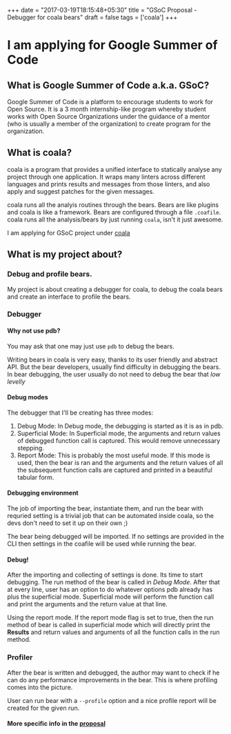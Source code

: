 +++
date = "2017-03-19T18:15:48+05:30"
title = "GSoC Proposal - Debugger for coala bears"
draft = false
tags = ['coala']
+++

# I am applying for Google Summer of Code

## What is Google Summer of Code a.k.a. GSoC?

Google Summer of Code is a platform to encourage students to work for Open
Source. It is a 3 month internship-like program whereby student works with Open
Source Organizations under the guidance of a mentor
(who is usually a member of the organization) to create program for the
organization.

## What is coala?

coala is a program that provides a unified interface to statically analyse
any project through one application. It wraps many linters across different
languages and prints results and messages from those linters, and also apply
and suggest patches for the given messages.

coala runs all the analyis routines through the bears. Bears are like plugins
and coala is like a framework. Bears are configured through a file `.coafile`.
coala runs all the analysis/bears by just running `coala`, isn't it just
awesome.

I am applying for GSoC project under [coala](https://coala.io)

## What is my project about?

### Debug and profile bears.

My project is about creating a debugger for coala, to debug the coala bears and
create an interface to profile the bears.

### Debugger

#### Why not use pdb?

You may ask that one may just use `pdb` to debug the bears.

Writing bears in coala is very easy, thanks to its user friendly and abstract
API. But the bear developers, usually find difficulty in debugging the bears.
In bear debugging, the user usually do not need to debug the bear that
*low levelly*

#### Debug modes

The debugger that I'll be creating has three modes:
1. Debug Mode:
    In Debug mode, the debugging is started as it is as in pdb.
2. Superficial Mode:
    In Superficial mode, the arguments and return values of debugged function
    call is captured. This would remove unnecessary stepping.
3. Report Mode:
    This is probably the most useful mode. If this mode is used, then the bear
    is ran and the arguments and the return values of all the subsequent function
    calls are captured and printed in a beautiful tabular form.

#### Debugging environment

The job of importing the bear, instantiate them, and run the bear with requried
setting is a trivial job that can be automated inside coala, so the devs don't
need to set it up on their own ;)

The bear being debugged will be imported. If no settings are provided in the CLI
then settings in the coafile will be used while running the bear.

#### Debug!

After the importing and collecting of settings is done. Its time to start
debugging. The run method of the bear is called in *Debug Mode*. After that at
every line, user has an option to do whatever options pdb already has plus the
superficial mode. Superficial mode will perform the function call and print the
arguments and the return value at that line.

Using the report mode. If the report mode flag is set to true, then the run
method of bear is called in superficial mode which will directly print the
**Results** and return values and arguments of all the function calls in the run
 method.

### Profiler

After the bear is written and debugged, the author may want to check if he can
do any performance improvements in the bear. This is where profiling comes into
the picture.

User can run bear with a `--profile` option and a nice profile report will be
created for the given run.

#### More specific info in the [proposal](/GSoC-DebugandProfileBears-coala.pdf)
